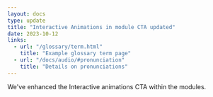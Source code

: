 ```yaml
---
layout: docs
type: update
title: "Interactive Animations in module CTA updated"
date: 2023-10-12
links:
  - url: "/glossary/term.html"
    title: "Example glossary term page"
  - url: "/docs/audio/#pronunciation"
    title: "Details on pronunciations"
---
```


We've enhanced the Interactive animations CTA within the modules.